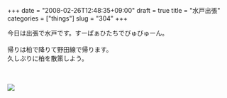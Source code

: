 +++
date = "2008-02-26T12:48:35+09:00"
draft = true
title = "水戸出張"
categories = ["things"]
slug = "304"
+++

今日は出張で水戸です。すーぱぁひたちでびゅびゅーん。<br />
<br />
帰りは柏で降りて野田線で帰ります。<br />
久しぶりに柏を散策しよう。<br />
<br />
<br />

<p>
<a rel="lightbox" href="https://keruru.net/images/47c38c1271a4c-080226-120009.jpg"><img src="https://keruru.net/images/47c38c1271a4c-thumb_080226-120009.jpg" border="0" /></a>
</p>
